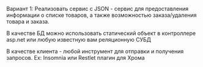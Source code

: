 ﻿Вариант 1: Реализовать сервис с JSON - сервис для предоставления информации о списке товаров,
а также возможностью заказа/удаления товара и заказа.

В качестве БД можно использовать статический объект в контроллере asp.net или любую известную вам реляционную СУБД

В качестве клиента - любой инструмент для отправки и получения запросов. Ex: Insomnia или Restlet плагин для Хрома
